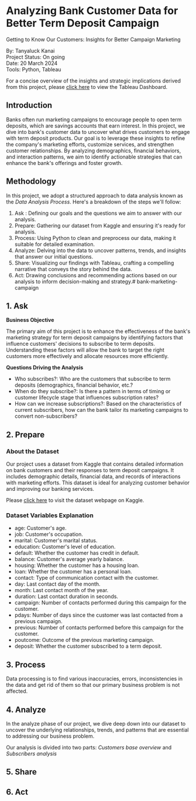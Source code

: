 # Analyzing Bank Customer Data for Better Term Deposit Campaign
Getting to Know Our Customers: Insights for Better Campaign Marketing

By: Tanyaluck Kanai
<br>Project Status: On going
<br>Date: 20 March 2024
<br>Tools: Python, Tableau

For a concise overview of the insights and strategic implications derived from this project, please [click here](https://public.tableau.com/app/profile/tanyaluck.kanai/viz/AnalyzingBankMarketingCampaigns/Demographics?publish=yes) to view the Tableau Dashboard.

## Introduction
Banks often run marketing campaigns to encourage people to open term deposits, which are savings accounts that earn interest.
In this project, we dive into bank's customer data to uncover what drives customers to engage with term deposit products. Our goal is to leverage these insights to refine the company's marketing efforts, customize services, and strengthen customer relationships. By analyzing demographics, financial behaviors, and interaction patterns, we aim to identify actionable strategies that can enhance the bank's offerings and foster growth.

## Methodology 
In this project, we adopt a structured approach to data analysis known as the *Data Analysis Process*. Here's a breakdown of the steps we'll follow:

1. Ask : Defining our goals and the questions we aim to answer with our analysis.
2. Prepare: Gathering our dataset from Kaggle and ensuring it's ready for analysis.
3. Process: Using Python to clean and preprocess our data, making it suitable for detailed examination.
4. Analyze: Delving into the data to uncover patterns, trends, and insights that answer our initial questions.
5. Share: Visualizing our findings with Tableau, crafting a compelling narrative that conveys the story behind the data.
6. Act: Drawing conclusions and recommending actions based on our analysis to inform decision-making and strategy.# bank-marketing-campaign

## 1. Ask

**Business Objective**

The primary aim of this project is to enhance the effectiveness of the bank's marketing strategy for term deposit campaigns by identifying factors that influence customers' decisions to subscribe to term deposits. Understanding these factors will allow the bank to target the right customers more effectively and allocate resources more efficiently.

**Questions Driving the Analysis**

- Who subscribes?: Who are the customers that subscribe to term deposits (demographics, financial behavior, etc.?
- When do they subscribe?: Is there a pattern in terms of timing or customer lifecycle stage that influences subscription rates?
- How can we increase subscriptions?: Based on the characteristics of current subscribers, how can the bank tailor its marketing campaigns to convert non-subscribers?

## 2. Prepare

### About the Dataset
Our project uses a dataset from Kaggle that contains detailed information on bank customers and their responses to term deposit campaigns. It includes demographic details, financial data, and records of interactions with marketing efforts. This dataset is ideal for analyzing customer behavior and improving our banking services.

Please [click here](https://www.kaggle.com/datasets/seanangelonathanael/bank-target-marketing/data) to visit the dataset webpage on Kaggle.

### Dataset Variables Explanation
- age: Customer's age.
- job: Customer's occupation.
- marital: Customer's marital status.
- education: Customer's level of education.
- default: Whether the customer has credit in default.
- balance: Customer's average yearly balance.
- housing: Whether the customer has a housing loan.
- loan: Whether the customer has a personal loan.
- contact: Type of communication contact with the customer.
- day: Last contact day of the month.
- month: Last contact month of the year.
- duration: Last contact duration in seconds.
- campaign: Number of contacts performed during this campaign for the customer.
- pdays: Number of days since the customer was last contacted from a previous campaign.
- previous: Number of contacts performed before this campaign for the customer.
- poutcome: Outcome of the previous marketing campaign.
- deposit: Whether the customer subscribed to a term deposit.

## 3. Process
Data processing is to find various inaccuracies, errors, inconsistencies in the data and get rid of them so that our primary business problem is not affected.

## 4. Analyze

In the analyze phase of our project, we dive deep down into our dataset to uncover the underlying relationships, trends, and patterns that are essential to addressing our business problem.

Our analysis is divided into two parts: *Customers base overview* and *Subscribers analysis*

## 5. Share
## 6. Act
